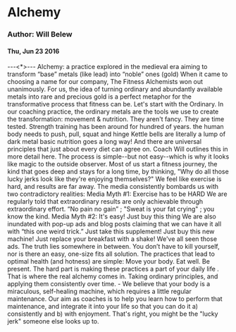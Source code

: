 # Alchemy
### Author: Will Belew
#### Thu, Jun 23 2016
---<*>---
Alchemy: a practice explored in the medieval era aiming to transform “base” metals (like lead) into “noble” ones (gold) When it came to choosing a name for our company, The Fitness Alchemists won out unanimously. For us, the idea of turning ordinary and abundantly available metals into rare and precious gold is a perfect metaphor for the transformative process that fitness can be.  Let's start with the Ordinary. In our coaching practice, the ordinary metals are the tools we use to create the transformation: movement & nutrition.  They aren't fancy. They are time tested.  Strength training has been around for hundred of years.  the human body needs to push, pull, squat and hinge Kettle bells are literally a lump of dark metal basic nutrition goes a long way! And there are universal principles that just about every diet can agree on. Coach Will outlines this in more detail  here.  The process is simple--but not easy--which is why it looks like magic to the outside observer.  Most of us start a fitness journey, the kind that goes deep and stays for a long time, by thinking, "Why do all those lucky jerks look like they're enjoying themselves?" We feel like exercise is hard, and results are far away.  The media consistently bombards us with two contradictory realities: Media Myth #1: Exercise has to be HARD We are regularly told that extraordinary results are only achievable through extraordinary effort. “No pain no gain” ; "Sweat is your fat crying" ; you know the kind.  Media Myth #2: It's easy! Just buy this thing We are also inundated with pop-up ads and blog posts claiming that we can have it all with “this one weird trick.” Just take this supplement! Just buy this new machine! Just replace your breakfast with a shake! We've all seen those ads.  The truth lies somewhere in between. You don’t have to kill yourself, nor is there an easy, one-size fits all solution. The practices that lead to optimal health (and hotness) are simple: Move your body. Eat well. Be present. The hard part is making these practices a part of your  daily life . That is where the real alchemy comes in. Taking ordinary principles, and applying them consistently over time.   -  We believe that your body is a miraculous, self-healing machine, which requires a little regular maintenance. Our aim as coaches is to help you learn how to perform that maintenance, and integrate it into your life so that you can do it a) consistently and b) with enjoyment. That's right, you might be the "lucky jerk" someone else looks up to. 
                        